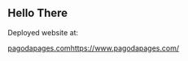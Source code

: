 ## Hello There

Deployed website at:

[pagodapages.com](https://www.pagodapages.com/)https://www.pagodapages.com/
